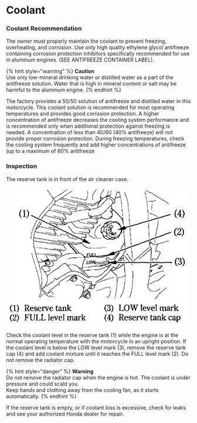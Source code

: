 # Coolant

### Coolant Recommendation

The owner must properly maintain the coolant to prevent freezing, overheating, and corrosion. Use only high quality ethylene glycol antifreeze containing corrosion protection inhibitors specifically recommended for use in aluminum engines. \(SEE ANTIFREEZE CONTAINER LABEL\).​

{% hint style="warning" %}
**Caution**  
Use only low-mineral drinking water or distilled water as a part of the antifreeze solution. Water that is high in mineral content or salt may be harmful to the aluminum engine.
{% endhint %}

The factory provides a 50/50 solution of antifreeze and distilled water in this motorcycle. This coolant solution is recommended for most operating temperatures and provides good corrosion protection. A higher concentration of antifreeze decreases the cooling system performance and is recommended only when additional protection against freezing is needed. A concentration of less than 40/60 \(40% antifreeze\) will not provide proper corrosion protection. During freezing temperatures, check the cooling system frequently and add higher concentrations of antifreeze \(up to a maximum of 60% antifreeze​

### Inspection​

The reserve tank is in front of the air cleaner case.​

![](../../.gitbook/assets/owners-012.png)

Check the coolant level in the reserve tank \(1\) while the engine is at the normal operating temperature with the motorcycle in an upright position. If the coolant level is below the LOW level mark \(3\), remove the reserve tank cap \(4\) and add coolant mixture until it reaches the FULL level mark \(2\). Do not remove the radiator cap.​

{% hint style="danger" %}
**Warning**  
Do not remove the radiator cap when the engine is hot. The coolant is under pressure and could scald you.  
Keep hands and clothing away from the cooling fan, as it starts automatically.
{% endhint %}

If the reserve tank is empty, or if coolant loss is excessive, check for leaks and see your authorized Honda dealer for repair.​

